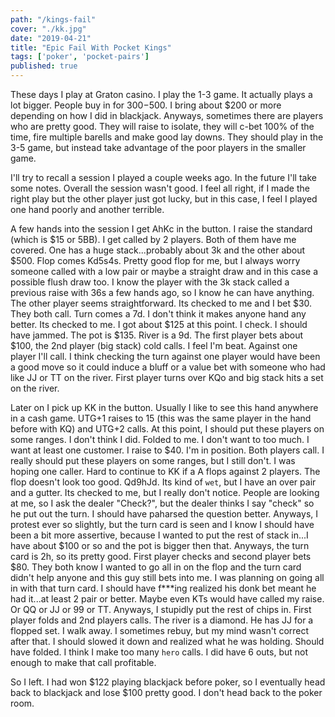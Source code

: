 ```yaml
---
path: "/kings-fail"
cover: "./kk.jpg"
date: "2019-04-21"
title: "Epic Fail With Pocket Kings"
tags: ['poker', 'pocket-pairs']
published: true
---
```


These days I play at Graton casino.  I play the 1-3 game.  It actually plays a lot bigger.  People buy in for $300-$500.  I bring about $200 or more depending on how I did in blackjack.  Anyways, sometimes there are players who are pretty good.  They will raise to isolate, they will c-bet 100% of the time, fire multiple barells and make good lay downs.  They should play in the 3-5 game, but instead take advantage of the poor players in the smaller game.

I'll try to recall a session I played a couple weeks ago. In the future I'll take some notes.  Overall the session wasn't good.  I feel all right, if I made the right play but the other player just got lucky, but in this case, I feel I played one hand poorly and another terrible.

A few hands into the session I get AhKc in the button.  I raise the standard (which is $15 or 5BB).  I get called by 2 players.  Both of them have me covered.  One has a huge stack...probably about 3k and the other about $500.  Flop comes Kd5s4s.  Pretty good flop for me, but I always worry someone called with a low pair or maybe a straight draw and in this case a possible flush draw too.  I know the player with the 3k stack called a previous raise with 36s a few hands ago, so I know he can have anything.  The other player seems straightforward.  Its checked to me and I bet $30.  They both call.  Turn comes a 7d.  I don't think it makes anyone hand any better.  Its checked to me.  I got about $125 at this point.  I check.  I should have jammed.  The pot is $135.  River is a 9d.  The first player bets about $100, the 2nd player (big stack) cold calls.  I feel I'm beat.  Against one player I'll call.  I think checking the turn against one player would have been a good move so it could induce a bluff or a value bet with someone who had like JJ or TT on the river.  First player turns over KQo and big stack hits a set on the river.

Later on I pick up KK in the button.  Usually I like to see this hand anywhere in a cash game.  UTG+1 raises to 15 (this was the same player in the hand before with KQ) and UTG+2 calls.  At this point, I should put these players on some ranges.  I don't think I did.  Folded to me.  I don't want to too much.  I want at least one customer.  I raise to $40.  I'm in position.  Both players call.  I really should put these players on some ranges, but I still don't.  I was hoping one caller.  Hard to continue to KK if a A flops against 2 players.  The flop doesn't look too good.  Qd9hJd.  Its kind of `wet`, but I have an over pair and a gutter. Its checked to me, but I really don't notice. People are looking at me, so I ask the dealer "Check?", but the dealer thinks I say "check" so he put out the turn. I should have paharsed the question better.  Anyways, I protest ever so slightly, but the turn card is seen and I know I should have been a bit more assertive, because I wanted to put the rest of stack in...I have about $100 or so and the pot is bigger then that.  Anyways, the turn card is 2h, so its pretty good.  First player checks and second player bets $80.  They both know I wanted to go all in on the flop and the turn card didn't help anyone and this guy still bets into me. I was planning on going all in with that turn card.  I should have f***ing realized his donk bet meant he had it...at least 2 pair or better.  Maybe even KTs would have called my raise.  Or QQ or JJ or 99 or TT.  Anyways, I stupidly put
the rest of chips in.  First player folds and 2nd players calls.  The river is a diamond.  He has JJ for a flopped set.  I walk away.  I sometimes rebuy, but my mind wasn't correct after that.  I should slowed it down and realized what he was holding.  Should have folded.  I think I make too many `hero` calls.  I did have 6 outs, but not enough to make that call profitable.

So I left. I had won $122 playing blackjack before poker, so I eventually head back to blackjack and lose $100 pretty good.  I don't head back to the poker room.
